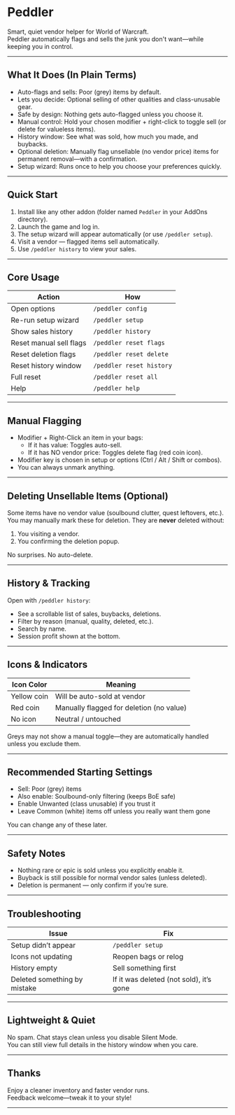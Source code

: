 # Peddler

Smart, quiet vendor helper for World of Warcraft.  
Peddler automatically flags and sells the junk you don't want—while keeping you in control.

---

## What It Does (In Plain Terms)

- Auto-flags and sells: Poor (grey) items by default.  
- Lets you decide: Optional selling of other qualities and class-unusable gear.  
- Safe by design: Nothing gets auto-flagged unless you choose it.  
- Manual control: Hold your chosen modifier + right-click to toggle sell (or delete for valueless items).  
- History window: See what was sold, how much you made, and buybacks.  
- Optional deletion: Manually flag unsellable (no vendor price) items for permanent removal—with a confirmation.  
- Setup wizard: Runs once to help you choose your preferences quickly.

---

## Quick Start

1. Install like any other addon (folder named `Peddler` in your AddOns directory).
2. Launch the game and log in.
3. The setup wizard will appear automatically (or use `/peddler setup`).
4. Visit a vendor — flagged items sell automatically.
5. Use `/peddler history` to view your sales.

---

## Core Usage

| Action | How |
|-------|-----|
| Open options | `/peddler config` |
| Re-run setup wizard | `/peddler setup` |
| Show sales history | `/peddler history` |
| Reset manual sell flags | `/peddler reset flags` |
| Reset deletion flags | `/peddler reset delete` |
| Reset history window | `/peddler reset history` |
| Full reset | `/peddler reset all` |
| Help | `/peddler help` |

---

## Manual Flagging

- Modifier + Right-Click an item in your bags:
  - If it has value: Toggles auto-sell.
  - If it has NO vendor price: Toggles delete flag (red coin icon).
- Modifier key is chosen in setup or options (Ctrl / Alt / Shift or combos).
- You can always unmark anything.

---

## Deleting Unsellable Items (Optional)

Some items have no vendor value (soulbound clutter, quest leftovers, etc.).  
You may manually mark these for deletion. They are **never** deleted without:
1. You visiting a vendor.
2. You confirming the deletion popup.

No surprises. No auto-delete.

---

## History & Tracking

Open with `/peddler history`:
- See a scrollable list of sales, buybacks, deletions.
- Filter by reason (manual, quality, deleted, etc.).
- Search by name.
- Session profit shown at the bottom.

---

## Icons & Indicators

| Icon Color | Meaning |
|------------|---------|
| Yellow coin | Will be auto-sold at vendor |
| Red coin | Manually flagged for deletion (no value) |
| No icon | Neutral / untouched |

Greys may not show a manual toggle—they are automatically handled unless you exclude them.

---

## Recommended Starting Settings

- Sell: Poor (grey) items
- Also enable: Soulbound-only filtering (keeps BoE safe)
- Enable Unwanted (class unusable) if you trust it
- Leave Common (white) items off unless you really want them gone

You can change any of these later.

---

## Safety Notes

- Nothing rare or epic is sold unless you explicitly enable it.
- Buyback is still possible for normal vendor sales (unless deleted).
- Deletion is permanent — only confirm if you’re sure.

---

## Troubleshooting

| Issue | Fix |
|-------|-----|
| Setup didn’t appear | `/peddler setup` |
| Icons not updating | Reopen bags or relog |
| History empty | Sell something first |
| Deleted something by mistake | If it was deleted (not sold), it’s gone |

---

## Lightweight & Quiet

No spam. Chat stays clean unless you disable Silent Mode.  
You can still view full details in the history window when you care.

---

## Thanks

Enjoy a cleaner inventory and faster vendor runs.  
Feedback welcome—tweak it to your style!

---
